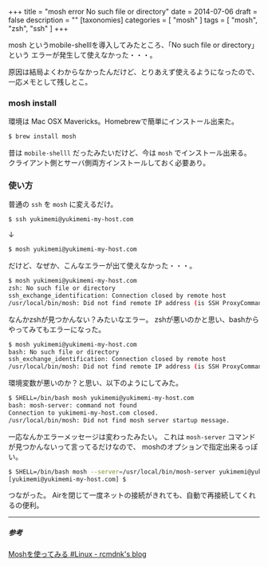 +++
title = "mosh error No such file or directory"
date = 2014-07-06
draft = false
description = ""
[taxonomies]
categories = [ "mosh" ]
tags = [ "mosh", "zsh", "ssh" ]
+++

mosh というmobile-shelllを導入してみたところ、「No such file or directory」という
エラーが発生して使えなかった・・・。

原因は結局よくわからなかったんだけど、とりあえず使えるようになったので、一応メモとして残しとこ。


### mosh install
環境は Mac OSX Mavericks。Homebrewで簡単にインストール出来た。

```sh
$ brew install mosh
```

昔は ```mobile-shelll``` だったみたいだけど、今は ```mosh``` でインストール出来る。
クライアント側とサーバ側両方インストールしておく必要あり。

### 使い方
普通の ```ssh``` を ```mosh``` に変えるだけ。

```sh
$ ssh yukimemi@yukimemi-my-host.com
```

↓

```sh
$ mosh yukimemi@yukimemi-my-host.com
```

だけど、なぜか、こんなエラーが出て使えなかった・・・。

```sh
$ mosh yukimemi@yukimemi-my-host.com
zsh: No such file or directory
ssh_exchange_identification: Connection closed by remote host
/usr/local/bin/mosh: Did not find remote IP address (is SSH ProxyCommand disabled?).
```

なんかzshが見つかんない？みたいなエラー。
zshが悪いのかと思い、bashからやってみてもエラーになった。

```sh
$ mosh yukimemi@yukimemi-my-host.com
bash: No such file or directory
ssh_exchange_identification: Connection closed by remote host
/usr/local/bin/mosh: Did not find remote IP address (is SSH ProxyCommand disabled?).
```

環境変数が悪いのか？と思い、以下のようにしてみた。

```sh
$ SHELL=/bin/bash mosh yukimemi@yukimemi-my-host.com
bash: mosh-server: command not found
Connection to yukimemi-my-host.com closed.
/usr/local/bin/mosh: Did not find mosh server startup message.
```

一応なんかエラーメッセージは変わったみたい。
これは ```mosh-server``` コマンドが見つかんないって言ってるだけなので、
moshのオプションで指定出来るっぽい。

```sh
$ SHELL=/bin/bash mosh --server=/usr/local/bin/mosh-server yukimemi@yukimemi-my-host.com
[yukimemi@yukimemi-my-host.com] $
```

つながった。
Airを閉じて一度ネットの接続がきれても、自動で再接続してくれるの便利。

- - -

##### 参考

[Moshを使ってみる #Linux - rcmdnk's blog](http://rcmdnk.github.io/blog/2014/06/30/computer-linux-mac/)

